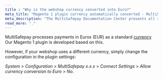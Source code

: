 ```yaml
---
title : "Why is the webshop currency converted into Euro?"
meta_title: "Magento 1 plugin currency automatically converted - MultiSafepay Docs"
meta_description: "The MultiSafepay Documentation Center presents all relevant information about our Plugins and API. You can also find support pages for payment methods, tools and general questions as well as the contact details of our Support and Integration Teams."
read_more: "."
---
```

MultiSafepay processes payments in Euros (EUR) as a standard [currency](/faq/general/which-currencies-are-supported-by-multisafepay)
Our Magento 1 plugin is developed based on this.

However, if your webshop uses a different currency, simply change the configuration in the plugin settings:

_System_ > _Configuration_ > _MultiSafepay x.x.x_ > _Connect Settings_ > _Allow currency conversion to Euro_ > _No_.

